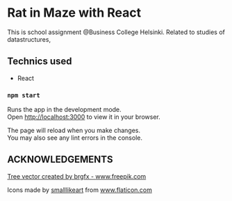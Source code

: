 # Rat in Maze with React

This is school assignment @Business College Helsinki.
Related to studies of datastructures,

## Technics used

- React

### `npm start`

Runs the app in the development mode.\
Open [http://localhost:3000](http://localhost:3000) to view it in your browser.

The page will reload when you make changes.\
You may also see any lint errors in the console.

## ACKNOWLEDGEMENTS

<a href='https://www.freepik.com/vectors/tree'>Tree vector created by brgfx - www.freepik.com</a>

<div>Icons made by <a href="https://www.flaticon.com/authors/smalllikeart" title="smalllikeart">smalllikeart</a> from <a href="https://www.flaticon.com/" title="Flaticon">www.flaticon.com</a></div>
